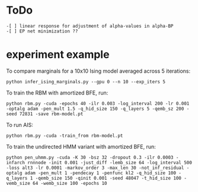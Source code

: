 # ToDo
    -[ ] linear response for adjustment of alpha-values in alpha-BP
    -[ ] EP net minimization ??
    

# experiment example
To compare marginals for a 10x10 Ising model averaged across 5 iterations:
```
python infer_ising_marginals.py --gpu 0 --n 10 --exp_iters 5
```

To train the RBM with amortized BFE, run:
```
python rbm.py -cuda -epochs 40 -ilr 0.003 -log_interval 200 -lr 0.001 -optalg adam -pen_mult 1.5 -q_hid_size 150 -q_layers 5 -qemb_sz 200 -seed 72831 -save rbm-model.pt
```

To run AIS:
```
python rbm.py -cuda -train_from rbm-model.pt
```

To train the undirected HMM variant with amortized BFE, run:
```
python pen_uhmm.py -cuda -K 30 -bsz 32 -dropout 0.3 -ilr 0.0003 -infarch rnnnode -init 0.001 -just_diff -lemb_size 64 -log_interval 500 -loss alt3 -lr 0.0001 -markov_order 3 -max_len 30 -not_inf_residual -optalg adam -pen_mult 1 -pendecay 1 -penfunc kl2 -q_hid_size 100 -q_layers 1 -qemb_size 150 -qinit 0.001 -seed 48047 -t_hid_size 100 -vemb_size 64 -wemb_size 100 -epochs 10
```
